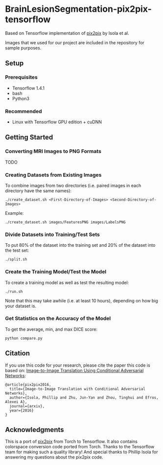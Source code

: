 # BrainLesionSegmentation-pix2pix-tensorflow

Based on Tensorflow implementation of
[pix2pix](https://phillipi.github.io/pix2pix/) by Isola et al.

Images that we used for our project are included in the repository for sample
purposes.

## Setup

### Prerequisites
- Tensorflow 1.4.1
- bash
- Python3

### Recommended
- Linux with Tensorflow GPU edition + cuDNN

## Getting Started

### Converting MRI Images to PNG Formats

TODO

### Creating Datasets from Existing Images

To combine images from two directories (i.e. paired images in each directory
have the same names):

```
./create_dataset.sh <First-Directory-of-Images> <Second-Directory-of-Images> 
```

Example:

```
./create_dataset.sh images/FeaturesPNG images/LabelsPNG
```

### Divide Datasets into Training/Test Sets

To put 80% of the dataset into the training set
and 20% of the dataset into the test set:

```
./split.sh
```

### Create the Training Model/Test the Model ###

To create a training model as well as test the resulting model:

```
./run.sh
```

Note that this may take awhile (i.e. at least 10 hours), depending on how big
your dataset is.

### Get Statistics on the Accuracy of the Model ###

To get the average, min, and max DICE score:

```
python compare.py
```

## Citation
If you use this code for your research, please cite the paper this code is based
on: <a href="https://arxiv.org/pdf/1611.07004v1.pdf">Image-to-Image Translation
Using Conditional Adversarial Networks</a>:

```
@article{pix2pix2016,
  title={Image-to-Image Translation with Conditional Adversarial Networks},
  author={Isola, Phillip and Zhu, Jun-Yan and Zhou, Tinghui and Efros, Alexei A},
  journal={arxiv},
  year={2016}
}
```

## Acknowledgments
This is a port of [pix2pix](https://github.com/phillipi/pix2pix) from Torch to
Tensorflow.  It also contains colorspace conversion code ported from Torch.
Thanks to the Tensorflow team for making such a quality library!  And special
thanks to Phillip Isola for answering my questions about the pix2pix code.
